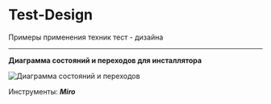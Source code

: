 # Test-Design
Примеры применения техник тест - дизайна<hr>

**Диаграмма состояний и переходов для инсталлятора**

![Диаграмма состояний и переходов](https://github.com/Elena-Belova/Test-Design/assets/148638077/2a7810aa-c8d4-465d-86aa-6515f3e501e2)

Инструменты: ***Miro***

